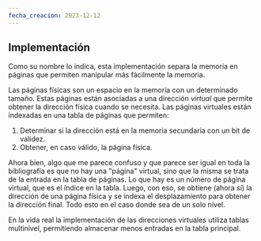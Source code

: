 ```yaml
---
fecha_creacion: 2023-12-12
---
```

## Implementación
Como su nombre lo indica, esta implementación separa la memoria en páginas que permiten manipular más fácilmente la memoria.

Las páginas físicas son un espacio en la memoria con un determinado tamaño. Estas páginas están asociadas a una dirección *virtual* que permite obtener la dirección física cuando se necesita.
Las páginas virtuales están indexadas en una tabla de páginas que permiten:
 1. Determinar si la dirección está en la memoria secundaria con un bit de validez.
 2. Obtener, en caso válido, la página física.

Ahora bien, algo que me parece confuso y que parece ser igual en toda la bibliografía es que no hay una "página" virtual, sino que la misma se trata de  la entrada en la tabla de páginas. Lo que hay es un número de página virtual, que es el índice en la tabla. Luego, con eso, se obtiene (ahora sí) la dirección de una página física y se indexa el desplazamiento para obtener la dirección final. Todo esto en el caso donde sea de un solo nivel.

En la vida real la implementación de las direcciones virtuales utiliza tablas multinivel, permitiendo almacenar menos entradas en la tabla principal.